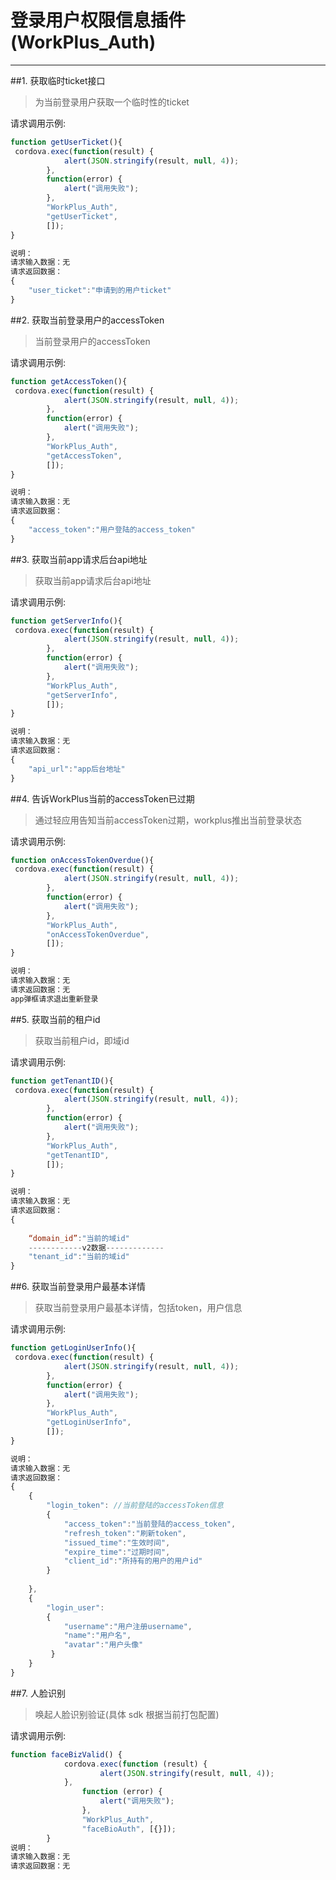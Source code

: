 # 登录用户权限信息插件(WorkPlus_Auth)
---


##1. 获取临时ticket接口
>为当前登录用户获取一个临时性的ticket
>

请求调用示例:

```javascript
function getUserTicket(){
 cordova.exec(function(result) {
            alert(JSON.stringify(result, null, 4));
        },
        function(error) {
            alert("调用失败");
        },
        "WorkPlus_Auth",
        "getUserTicket", 
        []);
}

说明：
请求输入数据：无
请求返回数据：
{
	"user_ticket":"申请到的用户ticket"	
}

```

##2. 获取当前登录用户的accessToken
>当前登录用户的accessToken
>

请求调用示例:

```javascript
function getAccessToken(){
 cordova.exec(function(result) {
            alert(JSON.stringify(result, null, 4));
        },
        function(error) {
            alert("调用失败");
        },
        "WorkPlus_Auth",
        "getAccessToken", 
        []);
}

说明：
请求输入数据：无
请求返回数据：
{
	"access_token":"用户登陆的access_token"	
}
```

##3. 获取当前app请求后台api地址
>获取当前app请求后台api地址
>

请求调用示例:

```javascript
function getServerInfo(){
 cordova.exec(function(result) {
            alert(JSON.stringify(result, null, 4));
        },
        function(error) {
            alert("调用失败");
        },
        "WorkPlus_Auth",
        "getServerInfo", 
        []);
}

说明：
请求输入数据：无
请求返回数据：
{
	"api_url":"app后台地址"	
}
```

##4. 告诉WorkPlus当前的accessToken已过期
>通过轻应用告知当前accessToken过期，workplus推出当前登录状态
>

请求调用示例:

```javascript
function onAccessTokenOverdue(){
 cordova.exec(function(result) {
            alert(JSON.stringify(result, null, 4));
        },
        function(error) {
            alert("调用失败");
        },
        "WorkPlus_Auth",
        "onAccessTokenOverdue", 
        []);
}

说明：
请求输入数据：无
请求返回数据：无
app弹框请求退出重新登录
```

##5. 获取当前的租户id
>获取当前租户id，即域id
>

请求调用示例:

```javascript
function getTenantID(){
 cordova.exec(function(result) {
            alert(JSON.stringify(result, null, 4));
        },
        function(error) {
            alert("调用失败");
        },
        "WorkPlus_Auth",
        "getTenantID", 
        []);
}

说明：
请求输入数据：无
请求返回数据：
{
		
	“domain_id”:"当前的域id"
	------------v2数据-------------
	"tenant_id":"当前的域id"
}
```

##6. 获取当前登录用户最基本详情
>获取当前登录用户最基本详情，包括token，用户信息
>

请求调用示例:

```javascript
function getLoginUserInfo(){
 cordova.exec(function(result) {
            alert(JSON.stringify(result, null, 4));
        },
        function(error) {
            alert("调用失败");
        },
        "WorkPlus_Auth",
        "getLoginUserInfo", 
        []);
}

说明：
请求输入数据：无
请求返回数据：
{
	{
		"login_token": //当前登陆的accessToken信息
		{
			"access_token":"当前登陆的access_token",
			"refresh_token":"刷新token",
			"issued_time":"生效时间",
			"expire_time":"过期时间",
			"client_id":"所持有的用户的用户id"
		}
		
	},
	{
		"login_user": 
		{
			"username":"用户注册username",
			"name":"用户名",
			"avatar":"用户头像"
		 }
	}
}
```



##7. 人脸识别
>唤起人脸识别验证(具体 sdk 根据当前打包配置)
>

请求调用示例:

```javascript
function faceBizValid() {
            cordova.exec(function (result) {
                    alert(JSON.stringify(result, null, 4));
            },
                function (error) {
                    alert("调用失败");
                },
                "WorkPlus_Auth",
                "faceBioAuth", [{}]);
        }
说明：
请求输入数据：无
请求返回数据：无
```


<br/>